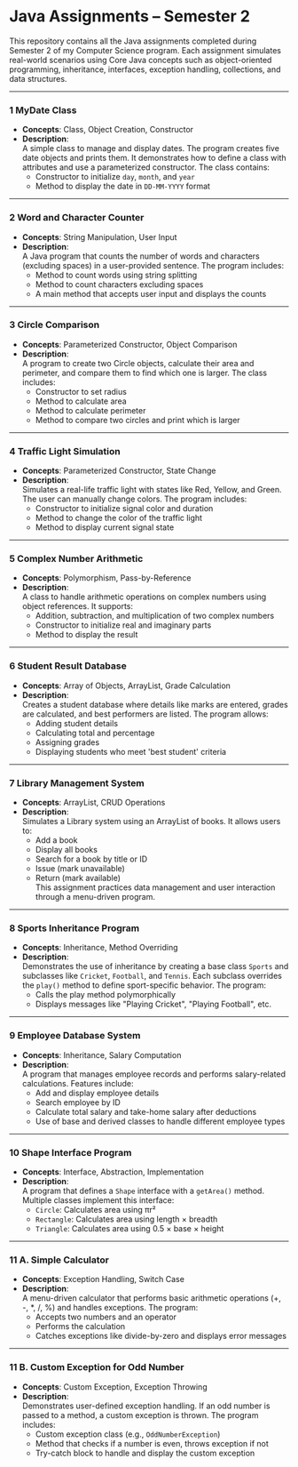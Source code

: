 # Java Assignments – Semester 2

This repository contains all the Java assignments completed during Semester 2 of my Computer Science program. Each assignment simulates real-world scenarios using Core Java concepts such as object-oriented programming, inheritance, interfaces, exception handling, collections, and data structures.

---
### 1️ MyDate Class
- **Concepts**: Class, Object Creation, Constructor
- **Description**:  
  A simple class to manage and display dates. The program creates five date objects and prints them.
  It demonstrates how to define a class with attributes and use a parameterized constructor.
  The class contains:
  - Constructor to initialize `day`, `month`, and `year`
  - Method to display the date in `DD-MM-YYYY` format

---

### 2️ Word and Character Counter
- **Concepts**: String Manipulation, User Input
- **Description**:  
  A Java program that counts the number of words and characters (excluding spaces) in a user-provided sentence.
  The program includes:
  - Method to count words using string splitting
  - Method to count characters excluding spaces
  - A main method that accepts user input and displays the counts

---

### 3️ Circle Comparison
- **Concepts**: Parameterized Constructor, Object Comparison
- **Description**:  
  A program to create two Circle objects, calculate their area and perimeter, and compare them to find which one is larger.
  The class includes:
  - Constructor to set radius
  - Method to calculate area
  - Method to calculate perimeter
  - Method to compare two circles and print which is larger

---

### 4️ Traffic Light Simulation
- **Concepts**: Parameterized Constructor, State Change
- **Description**:  
  Simulates a real-life traffic light with states like Red, Yellow, and Green. The user can manually change colors.
  The program includes:
  - Constructor to initialize signal color and duration
  - Method to change the color of the traffic light
  - Method to display current signal state

---

### 5️ Complex Number Arithmetic
- **Concepts**: Polymorphism, Pass-by-Reference
- **Description**:  
  A class to handle arithmetic operations on complex numbers using object references.
  It supports:
  - Addition, subtraction, and multiplication of two complex numbers
  - Constructor to initialize real and imaginary parts
  - Method to display the result

---

### 6️ Student Result Database
- **Concepts**: Array of Objects, ArrayList, Grade Calculation
- **Description**:  
  Creates a student database where details like marks are entered, grades are calculated, and best performers are listed.
  The program allows:
  - Adding student details
  - Calculating total and percentage
  - Assigning grades
  - Displaying students who meet 'best student' criteria

---

### 7️ Library Management System
- **Concepts**: ArrayList, CRUD Operations
- **Description**:  
  Simulates a Library system using an ArrayList of books. It allows users to:
  - Add a book
  - Display all books
  - Search for a book by title or ID
  - Issue (mark unavailable)
  - Return (mark available)  
  This assignment practices data management and user interaction through a menu-driven program.

---

### 8️ Sports Inheritance Program
- **Concepts**: Inheritance, Method Overriding
- **Description**:  
  Demonstrates the use of inheritance by creating a base class `Sports` and subclasses like `Cricket`, `Football`, and `Tennis`.
  Each subclass overrides the `play()` method to define sport-specific behavior.
  The program:
  - Calls the play method polymorphically
  - Displays messages like "Playing Cricket", "Playing Football", etc.

---

### 9️ Employee Database System
- **Concepts**: Inheritance, Salary Computation
- **Description**:  
  A program that manages employee records and performs salary-related calculations.
  Features include:
  - Add and display employee details
  - Search employee by ID
  - Calculate total salary and take-home salary after deductions
  - Use of base and derived classes to handle different employee types

---

### 1️0 Shape Interface Program
- **Concepts**: Interface, Abstraction, Implementation
- **Description**:  
  A program that defines a `Shape` interface with a `getArea()` method. Multiple classes implement this interface:
  - `Circle`: Calculates area using πr²
  - `Rectangle`: Calculates area using length × breadth
  - `Triangle`: Calculates area using 0.5 × base × height

---

### 1️1️ A. Simple Calculator
- **Concepts**: Exception Handling, Switch Case
- **Description**:  
  A menu-driven calculator that performs basic arithmetic operations (+, -, *, /, %) and handles exceptions.
  The program:
  - Accepts two numbers and an operator
  - Performs the calculation
  - Catches exceptions like divide-by-zero and displays error messages

---

### 1️1️ B. Custom Exception for Odd Number
- **Concepts**: Custom Exception, Exception Throwing
- **Description**:  
  Demonstrates user-defined exception handling. If an odd number is passed to a method, a custom exception is thrown.
  The program includes:
  - Custom exception class (e.g., `OddNumberException`)
  - Method that checks if a number is even, throws exception if not
  - Try-catch block to handle and display the custom exception
